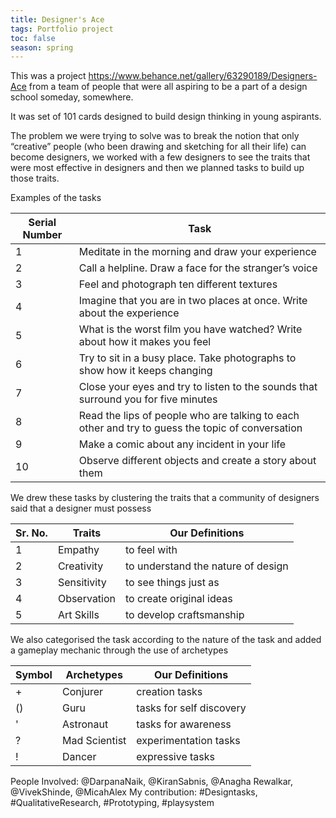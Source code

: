 ```yaml
---
title: Designer's Ace
tags: Portfolio project
toc: false
season: spring
---
```

This was a project https://www.behance.net/gallery/63290189/Designers-Ace from a team of people that were all aspiring to be a part of a design school someday, somewhere.

It was set of 101 cards designed to build design thinking in young aspirants.

The problem we were trying to solve was to break the notion that only “creative” people (who been drawing and sketching for all their life) can become designers, we worked with a few designers to see the traits that were most effective in designers and then we planned tasks to build up those traits.

Examples of the tasks

Serial Number | Task
--------------- | ------
1	|Meditate in the morning and draw your experience
2	|Call a helpline. Draw a face for the stranger’s voice
3	|Feel and photograph ten different textures                       
4	|Imagine that you are in two places at once. Write about the experience
5	|What is the worst film you have watched? Write about how it makes you feel
6	|Try to sit in a busy place. Take photographs to show how it keeps changing
7	|Close your eyes and try to listen to the sounds that surround you for five minutes
8	|Read the lips of people who are talking to each other and try to guess the topic of conversation
9	|Make a comic about any incident in your life                        
10	|Observe different objects and create a story about them                 

We drew these tasks by clustering the traits that a community of designers said that a designer must possess 

Sr. No. | Traits | Our Definitions
------  | ------ | ------
1	|Empathy | to feel with
2	|Creativity | to understand the nature of design
3	|Sensitivity | to see things just as                      
4	|Observation | to create original ideas
5	|Art Skills | to develop craftsmanship

We also categorised the task according to the nature of the task and added a gameplay mechanic through the use of archetypes

Symbol | Archetypes | Our Definitions
------  | ------ | ------
+	|Conjurer | creation tasks
()	|Guru | tasks for self discovery
'	|Astronaut | tasks for awareness                      
?	|Mad Scientist | experimentation tasks
!	|Dancer | expressive tasks


People Involved: @DarpanaNaik, @KiranSabnis, @Anagha Rewalkar, @VivekShinde, @MicahAlex
My contribution: #Designtasks, #QualitativeResearch, #Prototyping, #playsystem

